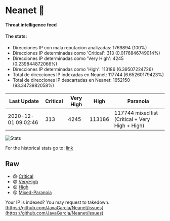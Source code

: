 # Neanet :hocho:
#### Threat intelligence feed
#### The stats:

- Direcciones IP con mala reputacion analizadas: 1769894 (100%)
- Direcciones IP determinadas como 'Critical':  313 (0.0176846749014%)
- Direcciones IP determinadas como 'Very High':  4245 (0.239844872066%)
- Direcciones IP determinadas como 'High':  113186 (6.39507224726)
- Total de direcciones IP indexadas en Neanet:  117744 (6.65260179423%)
- Total de direcciones IP descartadas en Neanet:  1652150 (93.3473982058%)

| Last Update | Critical | Very High | High | Paranoia |
| --- | --- | --- | --- | --- |
| 2020-12-01 09:02:46 | 313 | 4245 | 113186 | 117744 mixed list (Critical + Very High + High)|

![Stats](https://docs.google.com/spreadsheets/d/e/2PACX-1vSnaNMIXVabIpDJjufMlzH7poXnshF3mgd8Is1g9ytUEzVsP5my4Trn8f-xkoLLQ38xpL3HtmUexLo6/pubchart?oid=501124687&format=image)

For the historical stats go to: [link](/stats.csv)
## Raw
- :scream: [Critical](https://raw.githubusercontent.com/JavaGarcia/Neanet/master/blacklists/neanet_critical.txt)
- :fearful: [VeryHigh](https://raw.githubusercontent.com/JavaGarcia/Neanet/master/blacklists/neanet_veryHigh.txtt)
- :frowning: [High](https://raw.githubusercontent.com/JavaGarcia/Neanet/master/blacklists/neanet_high.txt)
- :dizzy_face: [Mixed-Paranoia](https://raw.githubusercontent.com/JavaGarcia/Neanet/master/blacklists/neanet_all.txt)


Your IP is indexed? You may request to takedown. [https://github.com/JavaGarcia/Neanet/issues](https://github.com/JavaGarcia/Neanet/issues)























































































































































































































































































































































































































































































































































































































































































































































































































































































































































































































































































































































































































































































































































































































































































































































































































































































































































































































































































































































































































































































































































































































































































































































































































































































































































































































